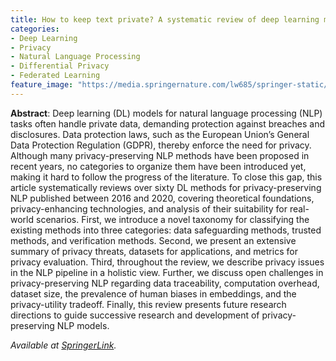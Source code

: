 ```yaml
---
title: How to keep text private? A systematic review of deep learning methods for privacy-preserving natural language processing
categories:
- Deep Learning
- Privacy
- Natural Language Processing
- Differential Privacy
- Federated Learning
feature_image: "https://media.springernature.com/lw685/springer-static/image/art%3A10.1007%2Fs10462-022-10204-6/MediaObjects/10462_2022_10204_Fig5_HTML.png?"
---
```


**Abstract**: Deep learning (DL) models for natural language processing (NLP) tasks often handle private data, demanding protection against breaches and disclosures. 
Data protection laws, such as the European Union’s General Data Protection Regulation (GDPR), thereby enforce the need for privacy. 
Although many privacy-preserving NLP methods have been proposed in recent years, no categories to organize them have been introduced yet, making it hard to follow the progress of the literature. 
To close this gap, this article systematically reviews over sixty DL methods for privacy-preserving NLP published between 2016 and 2020, covering theoretical foundations, privacy-enhancing technologies, and analysis of their suitability for real-world scenarios. 
First, we introduce a novel taxonomy for classifying the existing methods into three categories: data safeguarding methods, trusted methods, and verification methods. 
Second, we present an extensive summary of privacy threats, datasets for applications, and metrics for privacy evaluation. 
Third, throughout the review, we describe privacy issues in the NLP pipeline in a holistic view. 
Further, we discuss open challenges in privacy-preserving NLP regarding data traceability, computation overhead, dataset size, the prevalence of human biases in embeddings, and the privacy-utility tradeoff. 
Finally, this review presents future research directions to guide successive research and development of privacy-preserving NLP models.

_Available at [SpringerLink](https://link.springer.com/article/10.1007/S10462-022-10204-6)._
